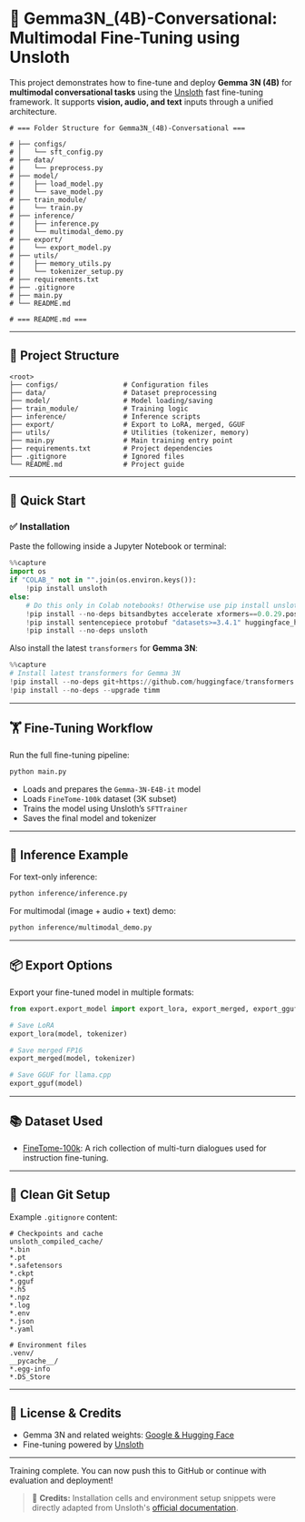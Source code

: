 # 🦙 Gemma3N_(4B)-Conversational: Multimodal Fine-Tuning using Unsloth

This project demonstrates how to fine-tune and deploy **Gemma 3N (4B)** for **multimodal conversational tasks** using the [Unsloth](https://github.com/unslothai/unsloth) fast fine-tuning framework. It supports **vision, audio, and text** inputs through a unified architecture.



```
# === Folder Structure for Gemma3N_(4B)-Conversational ===

# ├── configs/
# │   └── sft_config.py
# ├── data/
# │   └── preprocess.py
# ├── model/
# │   ├── load_model.py
# │   └── save_model.py
# ├── train_module/
# │   └── train.py
# ├── inference/
# │   ├── inference.py
# │   └── multimodal_demo.py
# ├── export/
# │   └── export_model.py
# ├── utils/
# │   ├── memory_utils.py
# │   └── tokenizer_setup.py
# ├── requirements.txt
# ├── .gitignore
# ├── main.py
# └── README.md

# === README.md ===
```


---

## 📁 Project Structure

```text
<root>
├── configs/                # Configuration files
├── data/                   # Dataset preprocessing
├── model/                  # Model loading/saving
├── train_module/           # Training logic
├── inference/              # Inference scripts
├── export/                 # Export to LoRA, merged, GGUF
├── utils/                  # Utilities (tokenizer, memory)
├── main.py                 # Main training entry point
├── requirements.txt        # Project dependencies
├── .gitignore              # Ignored files
└── README.md               # Project guide
```

---

## 🚀 Quick Start

### ✅ Installation
Paste the following inside a Jupyter Notebook or terminal:

```python
%%capture
import os
if "COLAB_" not in "".join(os.environ.keys()):
    !pip install unsloth
else:
    # Do this only in Colab notebooks! Otherwise use pip install unsloth
    !pip install --no-deps bitsandbytes accelerate xformers==0.0.29.post3 peft trl triton cut_cross_entropy unsloth_zoo
    !pip install sentencepiece protobuf "datasets>=3.4.1" huggingface_hub hf_transfer
    !pip install --no-deps unsloth
```

Also install the latest `transformers` for **Gemma 3N**:

```python
%%capture
# Install latest transformers for Gemma 3N
!pip install --no-deps git+https://github.com/huggingface/transformers.git
!pip install --no-deps --upgrade timm
```

---

## 🏋️ Fine-Tuning Workflow

Run the full fine-tuning pipeline:

```bash
python main.py
```

- Loads and prepares the `Gemma-3N-E4B-it` model
- Loads `FineTome-100k` dataset (3K subset)
- Trains the model using Unsloth’s `SFTTrainer`
- Saves the final model and tokenizer

---

## 🧪 Inference Example

For text-only inference:
```bash
python inference/inference.py
```

For multimodal (image + audio + text) demo:
```bash
python inference/multimodal_demo.py
```

---

## 📦 Export Options

Export your fine-tuned model in multiple formats:

```python
from export.export_model import export_lora, export_merged, export_gguf

# Save LoRA
export_lora(model, tokenizer)

# Save merged FP16
export_merged(model, tokenizer)

# Save GGUF for llama.cpp
export_gguf(model)
```

---

## 📚 Dataset Used

- [FineTome-100k](https://huggingface.co/datasets/mlabonne/FineTome-100k): A rich collection of multi-turn dialogues used for instruction fine-tuning.

---

## 🧼 Clean Git Setup

Example `.gitignore` content:
```gitignore
# Checkpoints and cache
unsloth_compiled_cache/
*.bin
*.pt
*.safetensors
*.ckpt
*.gguf
*.h5
*.npz
*.log
*.env
*.json
*.yaml

# Environment files
.venv/
__pycache__/
*.egg-info
*.DS_Store
```

---

## 🧠 License & Credits

- Gemma 3N and related weights: [Google & Hugging Face](https://huggingface.co/google/gemma)
- Fine-tuning powered by [Unsloth](https://github.com/unslothai/unsloth)

---

Training complete. You can now push this to GitHub or continue with evaluation and deployment!

> 📘 **Credits:** Installation cells and environment setup snippets were directly adapted from Unsloth's [official documentation](https://github.com/unslothai/unsloth#gemma-3n).
